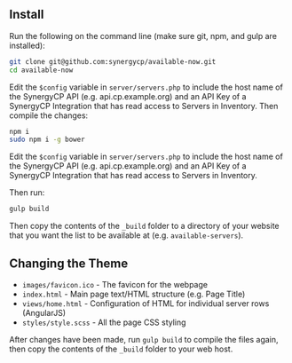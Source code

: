 ## Install

Run the following on the command line (make sure git, npm, and gulp are installed):

```bash
git clone git@github.com:synergycp/available-now.git
cd available-now
```

Edit the `$config` variable in `server/servers.php` to include the host name of the SynergyCP API (e.g. api.cp.example.org) and an API Key of a SynergyCP Integration that has read access to Servers in Inventory. Then compile the changes:

```bash
npm i
sudo npm i -g bower
```

Edit the `$config` variable in `server/servers.php` to include the host name of the SynergyCP API (e.g. api.cp.example.org) and an API Key of a SynergyCP Integration that has read access to Servers in Inventory.

Then run:
```bash
gulp build
```

Then copy the contents of the `_build` folder to a directory of your website that you want the list to be available at (e.g. `available-servers`). 

## Changing the Theme

- `images/favicon.ico` - The favicon for the webpage
- `index.html` - Main page text/HTML structure (e.g. Page Title)
- `views/home.html` - Configuration of HTML for individual server rows (AngularJS)
- `styles/style.scss` - All the page CSS styling

After changes have been made, run `gulp build` to compile the files again, then copy the contents of the `_build` folder to your web host.

